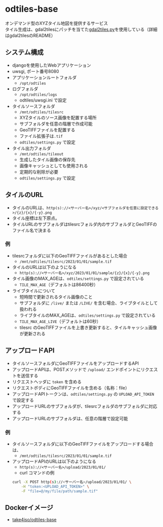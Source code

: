 # odtiles-base
オンデマンド型のXYZタイル地図を提供するサービス   
タイル生成は、gdal2tilesにパッチを当てた[gdal2tiles.py](https://github.com/take4iso/gdal2tiles)を使用している（詳細はgdal2tilesのREADME）  

## システム構成
- djangoを使用したWebアプリケーション
- uwsgi, ポート番号8080
- アプリケーションルートフォルダ
    - `/opt/odtiles`
- ログフォルダ
    - `/opt/odtiles/logs`
    - odtiles/uwsgi.ini で設定
- タイルソースフォルダ
    - `/mnt/odtiles/tilesrc`
    - XYZタイルのソース画像を配置する場所
    - サブフォルダを任意の階層で作成可能
    - GeoTIFFファイルを配置する
    - ファイル拡張子は`.tif` 
    - `odtiles/settings.py` で設定 
- タイル出力フォルダ
    - `/mnt/odtiles/tileout`
    - 生成したタイル画像の保存先
    - 画像キャッシュとしても使用される
    - 定期的な削除が必要
    - `odtiles/settings.py` で設定
## タイルのURL
- タイルのURLは、`http(s)://<サーバー名>/xyz/<サブフォルダを任意に設定できる>/{z}/{x}/{-y}.png`
- タイル座標は左下原点。
- タイルURLのサブフォルダはtilesrcフォルダ内のサブフォルダとGeoTIFFのファイル名で決まる
### 例
- tilesrcフォルダに以下のGeoTIFFファイルがあるとした場合
    - `/mnt/odtiles/tilesrc/2023/01/01/sample.tif`
- タイルのURLは以下のようになる
    - `http(s)://<サーバー名>/xyz/2023/01/01/sample/{z}/{x}/{-y}.png`
- タイル画像のMAX_AGEは、`odtiles/settings.py` で設定されている
    - `TILE_MAX_AGE`（デフォルトは86400秒）
- ライブタイルについて
    - 短時間で更新されるタイル画像のこと
    - サブフォルダに `/live/` または `/LIVE/` を含む場合、ライブタイルとして扱われる
    - ライブタイルのMAX_AGEは、`odtiles/settings.py` で設定されている
    - `TILE_MAX_AGE_LIVE`（デフォルトは60秒）
    - tilesrc のGeoTIFFファイルを上書き更新すると、タイルキャッシュ画像が更新される
## アップロードAPI
- タイルソースフォルダにGeoTIFFファイルをアップロードするAPI
- アップロードAPIは、POSTメソッドで `/upload/` エンドポイントにリクエストを送信する
- リクエストヘッダに `token` を含める
- リクエストボディにGeoTIFFファイルを含める（名称：file）
- アップロードAPIトークンは、`odtiles/settings.py` の `UPLOAD_API_TOKEN` で設定する
- アップロードURLのサブフォルダが、tilesrcフォルダのサブフォルダに対応する
- アップロードURLのサブフォルダは、任意の階層で設定可能
### 例
- タイルソースフォルダに以下のGeoTIFFファイルをアップロードする場合は、
    - `/mnt/odtiles/tilesrc/2023/01/01/sample.tif`
- アップロードAPIのURLは以下のようになる
    - `http(s)://<サーバー名>/upload/2023/01/01/`
    - curl コマンドの例
    ```bash
    curl -X POST http(s)://<サーバー名>/upload/2023/01/01/ \
        -H "token:<UPLOAD_API_TOKEN>" \
        -F "file=@/my/file/path/sample.tif"
    ```
## Dockerイメージ
- [take4iso/odtiles-base](https://hub.docker.com/r/take4iso/odtiles-base)